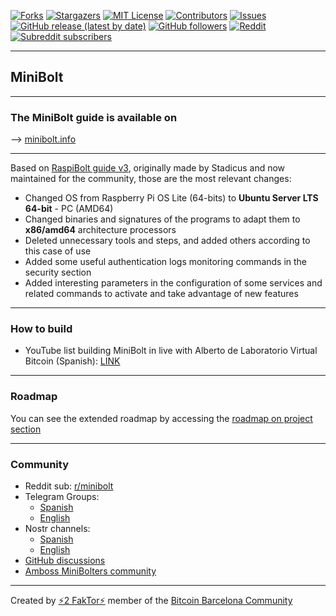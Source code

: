 [![Forks][forks-shield]][forks-url]
[![Stargazers][stars-shield]][stars-url]
[![MIT License][license-shield]][license-url]
[![Contributors][contributors-shield]][contributors-url]
[![Issues][issues-shield]][issues-url]
[![GitHub release (latest by date)](https://img.shields.io/github/v/release/minibolt-guide/minibolt?label=latest%20release)](https://github.com/minibolt-guide/minibolt/releases)
[![GitHub followers](https://img.shields.io/github/followers/minibolt-guide)](https://github.com/orgs/minibolt-guide/followers)
[![Reddit](https://img.shields.io/badge/Reddit-%23FF4500.svg?logo=Reddit&logoColor=white)](https://www.reddit.com/r/minibolt/)
[![Subreddit subscribers](https://img.shields.io/reddit/subreddit-subscribers/minibolt?style=social)](https://www.reddit.com/r/minibolt/)

[forks-shield]: https://img.shields.io/github/forks/minibolt-guide/minibolt.svg?style=for-the-badge
[forks-url]: https://github.com/minibolt-guide/minibolt/network/members
[stars-shield]: https://img.shields.io/github/stars/minibolt-guide/minibolt.svg?style=for-the-badge
[stars-url]: https://github.com/minibolt-guide/minibolt/stargazers
[license-shield]: https://img.shields.io/github/license/minibolt-guide/minibolt.svg?style=for-the-badge
[license-url]: https://github.com/minibolt-guide/minibolt/blob/main/LICENSE
[contributors-shield]: https://img.shields.io/github/contributors/minibolt-guide/minibolt.svg?style=for-the-badge
[contributors-url]: https://github.com/minibolt-guide/minibolt/graphs/contributors
[issues-shield]: https://img.shields.io/github/issues/minibolt-guide/minibolt.svg?style=for-the-badge
[issues-url]: https://github.com/minibolt-guide/minibolt/issues

---

## MiniBolt

---

### The MiniBolt guide is available on

--> [minibolt.info](https://minibolt.info)

</h3>

---

Based on [RaspiBolt guide v3](https://github.com/raspibolt/raspibolt), originally made by Stadicus and now maintained for the community, those are the most relevant changes:

- Changed OS from Raspberry Pi OS Lite (64-bits) to **Ubuntu Server LTS 64-bit** - PC (AMD64)
- Changed binaries and signatures of the programs to adapt them to **x86/amd64** architecture processors
- Deleted unnecessary tools and steps, and added others according to this case of use
- Added some useful authentication logs monitoring commands in the security section
- Added interesting parameters in the configuration of some services and related commands to activate and take advantage of new features

---

### How to build

- YouTube list building MiniBolt in live with Alberto de Laboratorio Virtual Bitcoin (Spanish): [LINK](https://youtube.com/playlist?list=PL7-Q40ihLbmP9vXZGdQgEozQnFISzT8ms)

---

### Roadmap

You can see the extended roadmap by accessing the [roadmap on project section](https://github.com/orgs/minibolt-guide/projects/1)

---

### Community

* Reddit sub: [r/minibolt](https://www.reddit.com/r/minibolt/)
* Telegram Groups:
  * [Spanish](https://t.me/minibolt_es)
  * [English](https://t.me/minibolt)
* Nostr channels:
  * [Spanish](https://www.nostrchat.io/channel/aa64f2ead929ce8417f85bde7d22ebde13cc01ceb4e00145572437eb1ad46249)
  * [English](https://www.nostrchat.io/channel/3bd633eaad12242572bfc5ba10d3e52b2c0e152f4207383858993c373d314015)
* [GitHub discussions](https://github.com/minibolt-guide/minibolt/discussions)
* [Amboss MiniBolters community](https://amboss.space/es/community/fee5ec65-5b9a-4305-856a-1eb1aff19c34)

---

Created by [⚡2 FakTor⚡](https://twitter.com/twofaktor) member of the [Bitcoin Barcelona Community](https://bitcoinbarcelona.xyz/)
